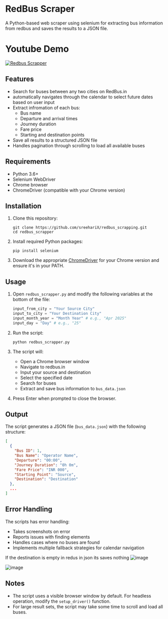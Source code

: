 # RedBus Scraper

A Python-based web scraper using selenium for extracting bus information from redbus and saves the results to a JSON file.

# Youtube Demo

[![Redbus Scrapper](https://github.com/user-attachments/assets/083b609c-1502-474d-b307-98a637f406d6)](https://youtu.be/mC7iDDJSs4Y?si=EuDjwMF5VrP_8onU)

## Features

- Search for buses between any two cities on RedBus.in
- automatically navigates through the calendar to select future dates based on user input
- Extract infromation of each bus:
  - Bus name
  - Departure and arrival times
  - Journey duration
  - Fare price
  - Starting and destination points
- Save all results to a structured JSON file
- Handles pagination through scrolling to load all available buses

## Requirements

- Python 3.6+
- Selenium WebDriver
- Chrome browser
- ChromeDriver (compatible with your Chrome version)

## Installation

1. Clone this repository:
   ```
   git clone https://github.com/sreehariX/redbus_scrapping.git
   cd redbus_scrapper
   ```

2. Install required Python packages:
   ```
   pip install selenium
   ```

3. Download the appropriate [ChromeDriver](https://sites.google.com/chromium.org/driver/) for your Chrome version and ensure it's in your PATH.

## Usage

1. Open `redbus_scrapper.py` and modify the following variables at the bottom of the file:
   ```python
   input_from_city = "Your Source City"
   input_to_city = "Your Destination City"
   input_month_year = "Month Year" # e.g., "Apr 2025"
   input_day = "Day" # e.g., "25"
   ```

2. Run the script:
   ```
   python redbus_scrapper.py
   ```

3. The script will:
   - Open a Chrome browser window
   - Navigate to redbus.in
   - Input your source and destination
   - Select the specified date
   - Search for buses
   - Extract and save bus information to `bus_data.json`

4. Press Enter when prompted to close the browser.

## Output

The script generates a JSON file (`bus_data.json`) with the following structure:

```json
[
  {
    "Bus ID": 1,
    "Bus Name": "Operator Name",
    "Departure": "00:00",
    "Journey Duration": "0h 0m",
    "Fare Price": "INR 000",
    "Starting Point": "Source",
    "Destination": "Destination"
  },
  ...
]
```

## Error Handling

The scripts has error handling:
- Takes screenshots on error
- Reports issues with finding elements
- Handles cases where no buses are found
- Implements multiple fallback strategies for calendar navigation

If the destination is empty in redus in json its saves nothing
![image](https://github.com/user-attachments/assets/630a91ab-a1f9-481a-96e8-b9b81a3f1351)

![image](https://github.com/user-attachments/assets/ad1e69f4-0833-4532-a4ec-cdc748c5f98b)



## Notes

- The script uses a visible browser window by default. For headless operation, modify the `setup_driver()` function.
- For large result sets, the script may take some time to scroll and load all buses.

